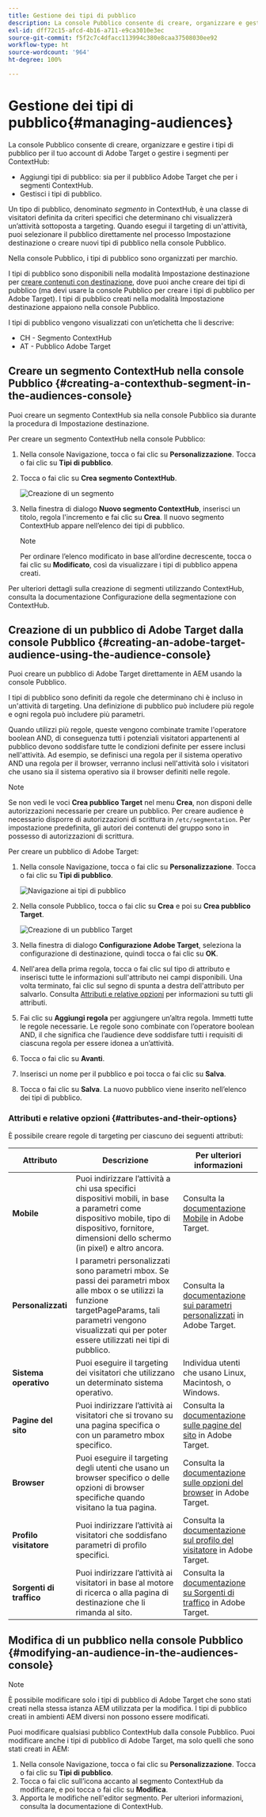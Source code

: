 ```yaml
---
title: Gestione dei tipi di pubblico
description: La console Pubblico consente di creare, organizzare e gestire i tipi di pubblico per il tuo account di Adobe Target o gestire segmenti per ContextHub
exl-id: dff72c15-afcd-4b16-a711-e9ca3010e3ec
source-git-commit: f5f2c7c4dfacc113994c380e8caa37508030ee92
workflow-type: ht
source-wordcount: '964'
ht-degree: 100%

---
```


# Gestione dei tipi di pubblico{#managing-audiences}

La console Pubblico consente di creare, organizzare e gestire i tipi di pubblico per il tuo account di Adobe Target o gestire i segmenti per ContextHub:

* Aggiungi tipi di pubblico: sia per il pubblico Adobe Target che per i segmenti ContextHub.
* Gestisci i tipi di pubblico.

Un tipo di pubblico, denominato *segmento* in ContextHub, è una classe di visitatori definita da criteri specifici che determinano chi visualizzerà un’attività sottoposta a targeting. Quando esegui il targeting di un&#39;attività, puoi selezionare il pubblico direttamente nel processo Impostazione destinazione o creare nuovi tipi di pubblico nella console Pubblico.

Nella console Pubblico, i tipi di pubblico sono organizzati per marchio.

I tipi di pubblico sono disponibili nella modalità Impostazione destinazione per [creare contenuti con destinazione](/help/sites-cloud/authoring/personalization/targeted-content.md), dove puoi anche creare dei tipi di pubblico (ma devi usare la console Pubblico per creare i tipi di pubblico per Adobe Target). I tipi di pubblico creati nella modalità Impostazione destinazione appaiono nella console Pubblico.

I tipi di pubblico vengono visualizzati con un’etichetta che li descrive:

* CH - Segmento ContextHub
* AT - Pubblico Adobe Target

## Creare un segmento ContextHub nella console Pubblico {#creating-a-contexthub-segment-in-the-audiences-console}

Puoi creare un segmento ContextHub sia nella console Pubblico sia durante la procedura di Impostazione destinazione.

Per creare un segmento ContextHub nella console Pubblico:

1. Nella console Navigazione, tocca o fai clic su **Personalizzazione**. Tocca o fai clic su **Tipi di pubblico**.
1. Tocca o fai clic su **Crea segmento ContextHub**.

   ![Creazione di un segmento](/help/sites-cloud/authoring/assets/audiences-create-segment.png)

1. Nella finestra di dialogo **Nuovo segmento ContextHub**, inserisci un titolo, regola l&#39;incremento e fai clic su **Crea**. Il nuovo segmento ContextHub appare nell’elenco dei tipi di pubblico.

   >[!NOTE]
   >
   >Per ordinare l’elenco modificato in base all’ordine decrescente, tocca o fai clic su **Modificato**, così da visualizzare i tipi di pubblico appena creati.

Per ulteriori dettagli sulla creazione di segmenti utilizzando ContextHub, consulta la documentazione Configurazione della segmentazione con ContextHub. <!--For further detail about creating segments using ContextHub, please see the [Configuring Segmentation with ContextHub](/help/sites-administering/segmentation.md) documentation.-->

## Creazione di un pubblico di Adobe Target dalla console Pubblico {#creating-an-adobe-target-audience-using-the-audience-console}

Puoi creare un pubblico di Adobe Target direttamente in AEM usando la console Pubblico.

I tipi di pubblico sono definiti da regole che determinano chi è incluso in un&#39;attività di targeting. Una definizione di pubblico può includere più regole e ogni regola può includere più parametri.

Quando utilizzi più regole, queste vengono combinate tramite l&#39;operatore boolean AND, di conseguenza tutti i potenziali visitatori appartenenti al pubblico devono soddisfare tutte le condizioni definite per essere inclusi nell&#39;attività. Ad esempio, se definisci una regola per il sistema operativo AND una regola per il browser, verranno inclusi nell&#39;attività solo i visitatori che usano sia il sistema operativo sia il browser definiti nelle regole.

>[!NOTE]
>
>Se non vedi le voci **Crea pubblico Target** nel menu **Crea**, non disponi delle autorizzazioni necessarie per creare un pubblico. Per creare audience è necessario disporre di autorizzazioni di scrittura in `/etc/segmentation`. Per impostazione predefinita, gli autori dei contenuti del gruppo sono in possesso di autorizzazioni di scrittura.

Per creare un pubblico di Adobe Target:

1. Nella console Navigazione, tocca o fai clic su **Personalizzazione**. Tocca o fai clic su **Tipi di pubblico**.

   ![Navigazione ai tipi di pubblico](/help/sites-cloud/authoring/assets/audiences-navigation.png)

1. Nella console Pubblico, tocca o fai clic su **Crea** e poi su **Crea pubblico Target**.

   ![Creazione di un pubblico Target](/help/sites-cloud/authoring/assets/audiences-create-target.png)

1. Nella finestra di dialogo **Configurazione Adobe Target**, seleziona la configurazione di destinazione, quindi tocca o fai clic su **OK**.
1. Nell&#39;area della prima regola, tocca o fai clic sul tipo di attributo e inserisci tutte le informazioni sull&#39;attributo nei campi disponibili. Una volta terminato, fai clic sul segno di spunta a destra dell&#39;attributo per salvarlo. Consulta [Attributi e relative opzioni](#attributes-and-their-options) per informazioni su tutti gli attributi.
1. Fai clic su **Aggiungi regola** per aggiungere un’altra regola. Immetti tutte le regole necessarie. Le regole sono combinate con l’operatore boolean AND, il che significa che l’audience deve soddisfare tutti i requisiti di ciascuna regola per essere idonea a un’attività.
1. Tocca o fai clic su **Avanti**.
1. Inserisci un nome per il pubblico e poi tocca o fai clic su **Salva**.
1. Tocca o fai clic su **Salva**. La nuovo pubblico viene inserito nell’elenco dei tipi di pubblico.

### Attributi e relative opzioni {#attributes-and-their-options}

È possibile creare regole di targeting per ciascuno dei seguenti attributi:

| **Attributo** | **Descrizione** | **Per ulteriori informazioni** |
|---|---|---|
| **Mobile** | Puoi indirizzare l’attività a chi usa specifici dispositivi mobili, in base a parametri come dispositivo mobile, tipo di dispositivo, fornitore, dimensioni dello schermo (in pixel) e altro ancora. | Consulta la [documentazione Mobile](https://experienceleague.adobe.com/docs/target/using/audiences/create-audiences/categories-audiences/mobile.html?lang=it) in Adobe Target. |
| **Personalizzati** | I parametri personalizzati sono parametri mbox. Se passi dei parametri mbox alle mbox o se utilizzi la funzione targetPageParams, tali parametri vengono visualizzati qui per poter essere utilizzati nei tipi di pubblico. | Consulta la [documentazione sui parametri personalizzati](https://experienceleague.adobe.com/docs/target/using/audiences/create-audiences/categories-audiences/custom-parameters.html?lang=it) in Adobe Target. |
| **Sistema operativo** | Puoi eseguire il targeting dei visitatori che utilizzano un determinato sistema operativo. | Individua utenti che usano Linux, Macintosh, o Windows. |
| **Pagine del sito** | Puoi indirizzare l’attività ai visitatori che si trovano su una pagina specifica o con un parametro mbox specifico. | Consulta la [documentazione sulle pagine del sito](https://experienceleague.adobe.com/docs/target/using/audiences/create-audiences/categories-audiences/site-pages.html?lang=it) in Adobe Target. |
| **Browser** | Puoi eseguire il targeting degli utenti che usano un browser specifico o delle opzioni di browser specifiche quando visitano la tua pagina. | Consulta la [documentazione sulle opzioni del browser](https://experienceleague.adobe.com/docs/target/using/audiences/create-audiences/categories-audiences/browser.html?lang=it) in Adobe Target. |
| **Profilo visitatore** | Puoi indirizzare l’attività ai visitatori che soddisfano parametri di profilo specifici. | Consulta la [documentazione sul profilo del visitatore](https://experienceleague.adobe.com/docs/target/using/audiences/visitor-profiles/visitor-profile.html?lang=it) in Adobe Target. |
| **Sorgenti di traffico** | Puoi indirizzare l’attività ai visitatori in base al motore di ricerca o alla pagina di destinazione che li rimanda al sito. | Consulta la [documentazione su Sorgenti di traffico](https://experienceleague.adobe.com/docs/target/using/audiences/create-audiences/categories-audiences/traffic-sources.html?lang=it) in Adobe Target. |

## Modifica di un pubblico nella console Pubblico {#modifying-an-audience-in-the-audiences-console}

>[!NOTE]
>
>È possibile modificare solo i tipi di pubblico di Adobe Target che sono stati creati nella stessa istanza AEM utilizzata per la modifica. I tipi di pubblico creati in ambienti AEM diversi non possono essere modificati.

Puoi modificare qualsiasi pubblico ContextHub dalla console Pubblico. Puoi modificare anche i tipi di pubblico di Adobe Target, ma solo quelli che sono stati creati in AEM:

1. Nella console Navigazione, tocca o fai clic su **Personalizzazione**. Tocca o fai clic su **Tipi di pubblico**.
1. Tocca o fai clic sull’icona accanto al segmento ContextHub da modificare, e poi tocca o fai clic su **Modifica**.
1. Apporta le modifiche nell&#39;editor segmento. Per ulteriori informazioni, consulta la documentazione di ContextHub. <!--See the [ContextHub](/help/sites-administering/contexthub-config.md) documentation for more information.-->
